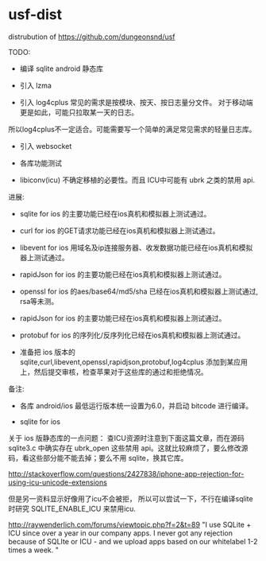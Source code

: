 # usf-dist
distrubution of  https://github.com/dungeonsnd/usf

TODO:

* 编译 sqlite android 静态库

* 引入 lzma 

* 引入 log4cplus 
常见的需求是按模块、按天、按日志量分文件。 对于移动端更是如此，可能只拉取某一天的日志。

所以log4cplus不一定适合。可能需要写一个简单的满足常见需求的轻量日志库。


* 引入 websocket

* 各库功能测试

* libiconv(icu) 不确定移植的必要性。而且 ICU中可能有 ubrk 之类的禁用 api.


进展:

* sqlite for ios 的主要功能已经在ios真机和模拟器上测试通过。
* curl for ios 的GET请求功能已经在ios真机和模拟器上测试通过。
* libevent for ios 用域名及ip连接服务器、收发数据功能已经在ios真机和模拟器上测试通过。
* rapidJson for ios 的主要功能已经在ios真机和模拟器上测试通过。
* openssl for ios 的aes/base64/md5/sha 已经在ios真机和模拟器上测试通过, rsa等未测。
* rapidJson for ios 的主要功能已经在ios真机和模拟器上测试通过。
* protobuf for ios 的序列化/反序列化已经在ios真机和模拟器上测试通过。

* 准备把 ios 版本的 sqlite,curl,libevent,openssl,rapidjson,protobuf,log4cplus  添加到某应用上，然后提交审核，检查苹果对于这些库的通过和拒绝情况。


备注:

* 各库 android/ios 最低运行版本统一设置为6.0，并启动 bitcode 进行编译。

* sqlite for ios

关于 ios 版静态库的一点问题：
查ICU资源时注意到下面这篇文章，而在源码 sqlite3.c 中确实存在 ubrk_open 这些禁用 api。这就比较麻烦了，要么修改源码，看这些部分能不能去掉；要么不用 sqlite，换其它库。

http://stackoverflow.com/questions/2427838/iphone-app-rejection-for-using-icu-unicode-extensions

但是另一资料显示好像用了icu不会被拒， 所以可以尝试一下，不行在编译sqlite时研究 SQLITE_ENABLE_ICU 来禁用icu.

http://raywenderlich.com/forums/viewtopic.php?f=2&t=89
"I use SQLite + ICU since over a year in our company apps. I never got any rejection because of SQLIte or ICU - and we upload apps based on our whitelabel 1-2 times a week. "


